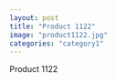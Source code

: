 ```yaml
---
layout: post
title: "Product 1122"
image: "product1122.jpg"
categories: "category1"
---
```

Product 1122
